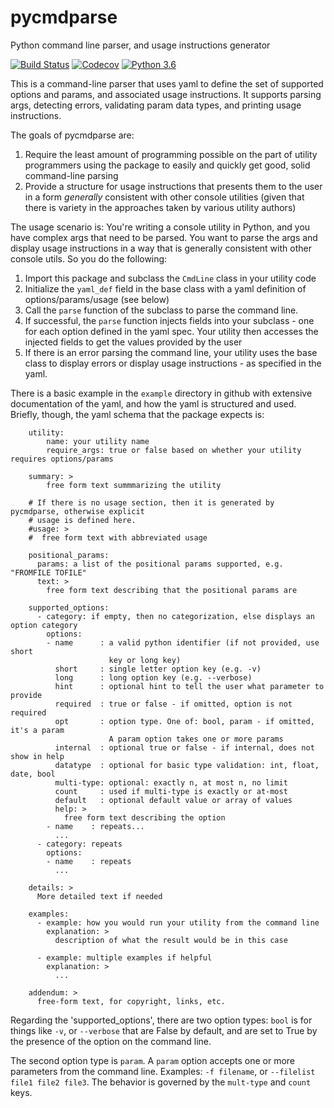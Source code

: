 # pycmdparse
Python command line parser, and usage instructions generator

[![Build Status](https://travis-ci.org/aceeric/pycmdparse.svg?branch=master)](https://travis-ci.org/aceeric/pycmdparse)
[![Codecov](https://img.shields.io/codecov/c/github/aceeric/pycmdparse.svg)](https://codecov.io/gh/aceeric/pycmdparse)
[![Python 3.6](https://img.shields.io/badge/python-3.6-blue.svg)](https://pypi.org/project/pycmdparse/)


This is a command-line parser that uses yaml to define the set of supported options and params, and associated usage instructions. It supports parsing args, detecting errors, validating param data types, and printing usage instructions.
 
The goals of pycmdparse are:

 1) Require the least amount of programming possible on the part of utility programmers using the package to easily and quickly get good, solid command-line parsing
 2) Provide a structure for usage instructions that presents them to the user in a form *generally* consistent with other console utilities (given that there is variety in the approaches taken by various utility authors) 

The usage scenario is: You're writing a console utility in Python, and you have complex args that need to be parsed. You want to parse the args and display usage instructions in a way that is generally consistent with other console utils. So you do the following:

1) Import this package and subclass the `CmdLine` class in your utility code
2) Initialize the `yaml_def` field in the base class with a yaml definition of options/params/usage (see below)
3) Call the `parse` function of the subclass to parse the command line.
4) If successful, the `parse` function injects fields into your subclass - one for each option defined in the yaml spec. Your utility then accesses the injected fields to get the values provided by the user
5) If there is an error parsing the command line, your utility uses the base class to display errors  or display usage instructions - as specified in the yaml.

There is a basic example in the `example` directory in github with extensive documentation of the yaml, and how the yaml is structured and used. Briefly, though, the yaml schema that the package expects is:
```
    utility:
        name: your utility name
        require_args: true or false based on whether your utility requires options/params

    summary: >
        free form text summmarizing the utility
    
    # If there is no usage section, then it is generated by pycmdparse, otherwise explicit
    # usage is defined here.
    #usage: >
    #  free form text with abbreviated usage

    positional_params:
      params: a list of the positional params supported, e.g. "FROMFILE TOFILE"
      text: >
        free form text describing that the positional params are
        
    supported_options:
      - category: if empty, then no categorization, else displays an option category
        options:
        - name      : a valid python identifier (if not provided, use short
                      key or long key)
          short     : single letter option key (e.g. -v)
          long      : long option key (e.g. --verbose)
          hint      : optional hint to tell the user what parameter to provide
          required  : true or false - if omitted, option is not required
          opt       : option type. One of: bool, param - if omitted, it's a param
                      A param option takes one or more params
          internal  : optional true or false - if internal, does not show in help
          datatype  : optional for basic type validation: int, float, date, bool
          multi-type: optional: exactly n, at most n, no limit
          count     : used if multi-type is exactly or at-most
          default   : optional default value or array of values
          help: >
            free form text describing the option
        - name    : repeats...
          ...
      - category: repeats
        options:
        - name    : repeats
          ...

    details: >
      More detailed text if needed

    examples:
      - example: how you would run your utility from the command line
        explanation: >
          description of what the result would be in this case

      - example: multiple examples if helpful
        explanation: >
          ...

    addendum: >
      free-form text, for copyright, links, etc.
```
Regarding the 'supported_options', there are two option types: `bool` is for things like `-v`, or `--verbose` that are False by default, and are set to True by the presence of the option on the command line.

The second option type is `param`. A `param` option accepts one or more parameters from the command line. Examples: `-f filename`, or `--filelist file1 file2 file3`. The behavior is governed by the `mult-type` and `count` keys.
